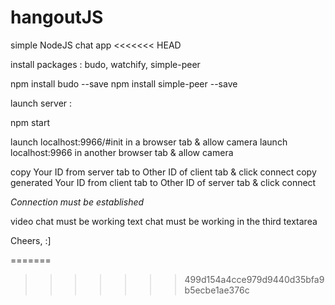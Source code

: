 # hangoutJS
simple NodeJS chat app
<<<<<<< HEAD

install packages : budo, watchify, simple-peer

  npm install budo --save
  npm install simple-peer --save

launch server :

  npm start
  
launch localhost:9966/#init in a browser tab & allow camera
launch localhost:9966 in another browser tab & allow camera

copy Your ID from server tab to Other ID of client tab & click connect
copy generated Your ID from client tab to Other ID of server tab & click connect

*Connection must be established*

video chat must be working 
text chat must be working in the third textarea

Cheers, :]


=======
>>>>>>> 499d154a4cce979d9440d35bfa9b5ecbe1ae376c
